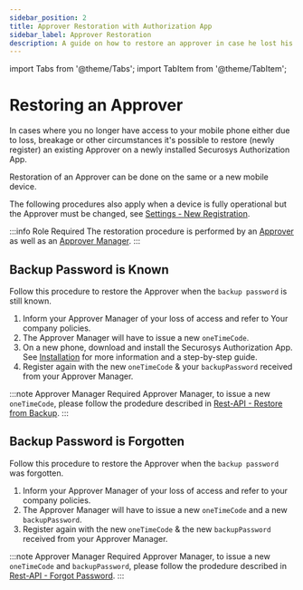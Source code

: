 ```yaml
---
sidebar_position: 2
title: Approver Restoration with Authorization App
sidebar_label: Approver Restoration
description: A guide on how to restore an approver in case he lost his phone or it got stolen.
---
```


import Tabs from '@theme/Tabs';
import TabItem from '@theme/TabItem';

# Restoring an Approver

In cases where you no longer have access to your mobile phone either due to loss, breakage or other circumstances it's possible to restore (newly register) an existing Approver on a newly installed Securosys Authorization App.

Restoration of an Approver can be done on the same or a new mobile device.

The following procedures also apply when a device is fully operational but the Approver must be changed, see [Settings - New Registration](/AuthorizationApp/Installation/Settings#new-registration).

:::info Role Required
The restoration procedure is performed by an [Approver](/AuthorizationApp/Concepts/role_description) as well as an [Approver Manager](/AuthorizationApp/Concepts/role_description).
:::

## Backup Password is Known

Follow this procedure to restore the Approver when the `backup password` is still known.

1. Inform your Approver Manager of your loss of access and refer to Your company policies.
2. The Approver Manager will have to issue a new `oneTimeCode`. 
3. On a new phone, download and install the Securosys Authorization App. See [Installation](/AuthorizationApp/downloads) for more information and a step-by-step guide.
4. Register again with the new `oneTimeCode` & your `backupPassword` received from your Approver Manager.

:::note Approver Manager Required
Approver Manager, to issue a new `oneTimeCode`, please follow the prodedure described in [Rest-API - Restore from Backup](/tsb/Tutorials/TransactionSecurityBroker/PrimusAuthorizationApp/approver-mangement-api#renew-onetimecode).
:::

## Backup Password is Forgotten

Follow this procedure to restore the Approver when the `backup password` was forgotten.

1. Inform your Approver Manager of your loss of access and refer to your company policies.
2. The Approver Manager will have to issue a new `oneTimeCode` and a new `backupPassword`. 
3. Register again with the new `oneTimeCode` & the new `backupPassword` received from your Approver Manager.

:::note Approver Manager Required
Approver Manager, to issue a new `oneTimeCode` and `backupPassword`, please follow the prodedure described in [Rest-API - Forgot Password](/tsb/Tutorials/TransactionSecurityBroker/PrimusAuthorizationApp/approver-mangement-api#restore-from-backup-if-p12-password-forgotten).
:::